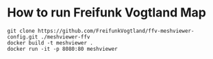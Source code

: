 # How to run Freifunk Vogtland Map

```
git clone https://github.com/FreifunkVogtland/ffv-meshviewer-config.git ./meshviewer-ffv
docker build -t meshviewer .
docker run -it -p 8080:80 meshviewer
```